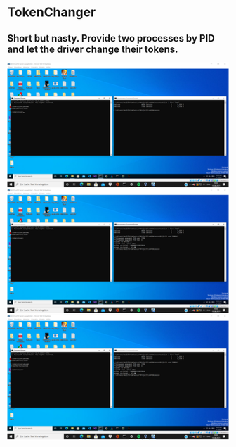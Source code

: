 # TokenChanger
Short but nasty. Provide two processes by PID and let the driver change their tokens.
-----------
![alt text](https://github.com/Flerov/TokenChanger/blob/misc/Pre.png)
![alt text](https://github.com/Flerov/TokenChanger/blob/misc/Mid.png)
![alt text](https://github.com/Flerov/TokenChanger/blob/misc/Post.png)
